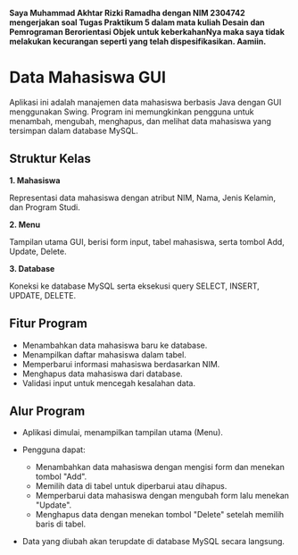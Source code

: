 **Saya Muhammad Akhtar Rizki Ramadha dengan NIM 2304742 mengerjakan soal Tugas Praktikum 5 dalam mata kuliah Desain dan Pemrograman Berorientasi Objek untuk keberkahanNya maka saya tidak melakukan kecurangan seperti yang telah dispesifikasikan. Aamiin.**

# Data Mahasiswa GUI

Aplikasi ini adalah manajemen data mahasiswa berbasis Java dengan GUI menggunakan Swing. Program ini memungkinkan pengguna untuk menambah, mengubah, menghapus, dan melihat data mahasiswa yang tersimpan dalam database MySQL.

## Struktur Kelas

**1. Mahasiswa**

Representasi data mahasiswa dengan atribut NIM, Nama, Jenis Kelamin, dan Program Studi.
    
**2. Menu**

Tampilan utama GUI, berisi form input, tabel mahasiswa, serta tombol Add, Update, Delete.

**3. Database**

Koneksi ke database MySQL serta eksekusi query SELECT, INSERT, UPDATE, DELETE.

## Fitur Program

- Menambahkan data mahasiswa baru ke database.
- Menampilkan daftar mahasiswa dalam tabel.
- Memperbarui informasi mahasiswa berdasarkan NIM.
- Menghapus data mahasiswa dari database.
- Validasi input untuk mencegah kesalahan data.

## Alur Program

- Aplikasi dimulai, menampilkan tampilan utama (Menu).
- Pengguna dapat:

    - Menambahkan data mahasiswa dengan mengisi form dan menekan tombol "Add".
    - Memilih data di tabel untuk diperbarui atau dihapus.
    - Memperbarui data mahasiswa dengan mengubah form lalu menekan "Update".
    - Menghapus data dengan menekan tombol "Delete" setelah memilih baris di tabel.
- Data yang diubah akan terupdate di database MySQL secara langsung.
